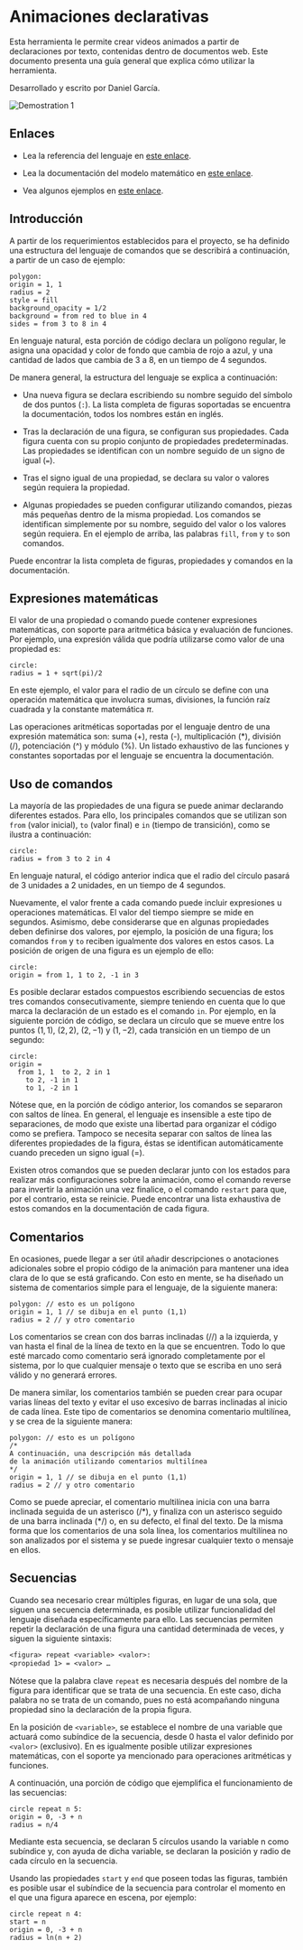 # Animaciones declarativas
Esta herramienta le permite crear videos animados a partir de 
declaraciones por texto, contenidas dentro de documentos web.
Este documento presenta una guía general que explica cómo
utilizar la herramienta.

Desarrollado y escrito por Daniel García.

![Demostration 1](https://raw.githubusercontent.com/dgarcia841/declarative_animation_docs/main/demostration-1.gif)

## Enlaces
- Lea la referencia del lenguaje en [este enlace](https://dgarcia841.github.io/declarative_animation_docs/api/index.html).

- Lea la documentación del modelo matemático en [este enlace](https://dgarcia841.github.io/declarative_animation_docs/model/index.html).

- Vea algunos ejemplos en [este enlace](https://dgarcia841.github.io/declarative_animation_docs/samples/index.html).

## Introducción
A partir de los requerimientos establecidos para el proyecto, 
se ha definido una estructura del lenguaje de comandos que se 
describirá a continuación, a partir de un caso de ejemplo:

```anim
polygon:
origin = 1, 1
radius = 2
style = fill
background_opacity = 1/2
background = from red to blue in 4
sides = from 3 to 8 in 4
```

En lenguaje natural, esta porción de código declara un polígono
regular, le asigna una opacidad y color de fondo que cambia de
rojo a azul, y una cantidad de lados que cambia de 3 a 8, en un
tiempo de 4 segundos.

De manera general, la estructura del lenguaje se explica a
continuación:

-	Una nueva figura se declara escribiendo su nombre seguido del 
símbolo de dos puntos (`:`). La lista completa de figuras soportadas 
se encuentra la documentación, todos los nombres están en inglés.

-	Tras la declaración de una figura, se configuran sus propiedades. 
Cada figura cuenta con su propio conjunto de propiedades 
predeterminadas. Las propiedades se identifican con un nombre 
seguido de un signo de igual (`=`).

-	Tras el signo igual de una propiedad, se declara su valor o 
valores según requiera la propiedad.

-	Algunas propiedades se pueden configurar utilizando comandos, 
piezas más pequeñas dentro de la misma propiedad. Los comandos 
se identifican simplemente por su nombre, seguido del valor o 
los valores según requiera. En el ejemplo de arriba, las 
palabras `fill`, `from` y `to` son comandos.

Puede encontrar la lista completa de figuras, propiedades y
comandos en la documentación.


## Expresiones matemáticas
El valor de una propiedad o comando puede contener expresiones 
matemáticas, con soporte para aritmética básica y evaluación de 
funciones. Por ejemplo, una expresión válida que podría 
utilizarse como valor de una propiedad es:

```anim
circle:
radius = 1 + sqrt(pi)/2
```

En este ejemplo, el valor para el radio de un círculo se define 
con una operación matemática que involucra sumas, divisiones, la 
función raíz cuadrada y la constante matemática $\pi$.

Las operaciones aritméticas soportadas por el lenguaje dentro de 
una expresión matemática son: suma (+), resta (-), multiplicación 
(*), división (/), potenciación (^) y módulo (%). Un listado 
exhaustivo de las funciones y constantes soportadas por el 
lenguaje se encuentra la documentación.

## Uso de comandos
La mayoría de las propiedades de una figura se puede animar 
declarando diferentes estados. Para ello, los principales 
comandos que se utilizan son `from` (valor inicial), `to` 
(valor final) e `in` (tiempo de transición), como se ilustra 
a continuación:

```anim
circle:
radius = from 3 to 2 in 4
```

En lenguaje natural, el código anterior indica que el radio
del círculo pasará de 3 unidades a 2 unidades, en un tiempo 
de 4 segundos.

Nuevamente, el valor frente a cada comando puede incluir 
expresiones u operaciones matemáticas. El valor del tiempo 
siempre se mide en segundos. Asimismo, debe considerarse 
que en algunas propiedades deben definirse dos valores, 
por ejemplo, la posición de una figura; los comandos `from`
y `to` reciben igualmente dos valores en estos casos.
La posición de origen de una figura es un ejemplo de ello:

```anim
circle:
origin = from 1, 1 to 2, -1 in 3
```

Es posible declarar estados compuestos escribiendo secuencias 
de estos tres comandos consecutivamente, siempre teniendo en 
cuenta que lo que marca la declaración de un estado es el 
comando `in`. Por ejemplo, en la siguiente porción de código, 
se declara un círculo que se mueve entre los puntos $(1,1)$, 
$(2,2)$, $(2,-1)$ y $(1,-2)$, cada transición en un tiempo 
de un segundo:

```anim
circle:
origin = 
  from 1, 1  to 2, 2 in 1
    to 2, -1 in 1
    to 1, -2 in 1 
```

Nótese que, en la porción de código anterior, los comandos se 
separaron con saltos de línea. En general, el lenguaje es 
insensible a este tipo de separaciones, de modo que existe una 
libertad para organizar el código como se prefiera. Tampoco se 
necesita separar con saltos de línea las diferentes propiedades 
de la figura, éstas se identifican automáticamente cuando 
preceden un signo igual (=).

Existen otros comandos que se pueden declarar junto con los 
estados para realizar más configuraciones sobre la animación, 
como el comando reverse para invertir la animación una vez 
finalice, o el comando `restart` para que, por el contrario, 
esta se reinicie. Puede encontrar una lista exhaustiva de 
estos comandos en la documentación de cada figura.

## Comentarios
En ocasiones, puede llegar a ser útil añadir descripciones o 
anotaciones adicionales sobre el propio código de la animación
para mantener una idea clara de lo que se está graficando. 
Con esto en mente, se ha diseñado un sistema de comentarios 
simple para el lenguaje, de la siguiente manera:

```anim
polygon: // esto es un polígono
origin = 1, 1 // se dibuja en el punto (1,1)
radius = 2 // y otro comentario
```

Los comentarios se crean con dos barras inclinadas (//) a la 
izquierda, y van hasta el final de la línea de texto en la 
que se encuentren. Todo lo que esté marcado como comentario 
será ignorado completamente por el sistema, por lo que 
cualquier mensaje o texto que se escriba en uno será válido 
y no generará errores.

De manera similar, los comentarios también se pueden crear 
para ocupar varias líneas del texto y evitar el uso excesivo 
de barras inclinadas al inicio de cada línea. Este tipo de 
comentarios se denomina comentario multilínea, y se crea de 
la siguiente manera:

```anim
polygon: // esto es un polígono
/*
A continuación, una descripción más detallada
de la animación utilizando comentarios multilínea
*/
origin = 1, 1 // se dibuja en el punto (1,1)
radius = 2 // y otro comentario
```

Como se puede apreciar, el comentario multilínea inicia con 
una barra inclinada seguida de un asterisco (/\*), y finaliza 
con un asterisco seguido de una barra inclinada (*/) o, en su 
defecto, el final del texto. De la misma forma que los 
comentarios de una sola línea, los comentarios multilínea 
no son analizados por el sistema y se puede ingresar cualquier 
texto o mensaje en ellos.


## Secuencias
Cuando sea necesario crear múltiples figuras, en lugar de una sola, 
que siguen una secuencia determinada, es posible utilizar 
funcionalidad del lenguaje diseñada específicamente para ello. 
Las secuencias permiten repetir la declaración de una figura una 
cantidad determinada de veces, y siguen la siguiente sintaxis:

```txt
<figura> repeat <variable> <valor>:
<propiedad 1> = <valor> …
```

Nótese que la palabra clave `repeat` es necesaria después del nombre 
de la figura para identificar que se trata de una secuencia. 
En este caso, dicha palabra no se trata de un comando, pues no 
está acompañando ninguna propiedad sino la declaración de la 
propia figura.

En la posición de `<variable>`, se establece el nombre de una 
variable que actuará como subíndice de la secuencia, desde 0 
hasta el valor definido por `<valor>` (exclusivo). En <valor> es 
igualmente posible utilizar expresiones matemáticas, con el 
soporte ya mencionado para operaciones aritméticas y funciones.

A continuación, una porción de código que ejemplifica el 
funcionamiento de las secuencias:

```anim
circle repeat n 5:
origin = 0, -3 + n
radius = n/4
```

Mediante esta secuencia, se declaran 5 círculos usando la variable 
n como subíndice y, con ayuda de dicha variable, se declaran 
la posición y radio de cada círculo en la secuencia.

Usando las propiedades `start` y `end` que poseen todas las figuras, 
también es posible usar el subíndice de la secuencia para 
controlar el momento en el que una figura aparece en escena, 
por ejemplo:

```anim
circle repeat n 4:
start = n
origin = 0, -3 + n
radius = ln(n + 2)
```